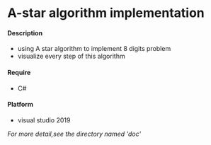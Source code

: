 # A-star algorithm implementation

#### Description

+ using A star algorithm to implement 8 digits problem
+ visualize every step of this algorithm

#### Require

+ C#

#### Platform

+ visual studio 2019

*For more detail,see the directory named \'doc\'*
